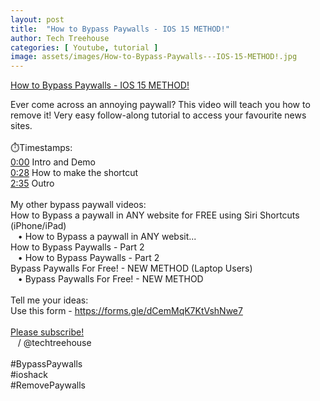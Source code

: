 ```yaml
---
layout: post
title:  "How to Bypass Paywalls - IOS 15 METHOD!"
author: Tech Treehouse
categories: [ Youtube, tutorial ]
image: assets/images/How-to-Bypass-Paywalls---IOS-15-METHOD!.jpg
---
```


[How to Bypass Paywalls - IOS 15 METHOD!](https://youtube.com/watch?v=zkv64i0I-5E)

Ever come across an annoying paywall? This video will teach you how to remove it! Very easy follow-along tutorial to access your favourite news sites. <br><br>⏱️Timestamps:<br>[0:00](https://youtube.com/watch?v=zkv64i0I-5E&t=0) Intro and Demo<br>[0:28](https://youtube.com/watch?v=zkv64i0I-5E&t=28) How to make the shortcut<br>[2:35](https://youtube.com/watch?v=zkv64i0I-5E&t=155) Outro<br><br>My other bypass paywall videos:<br>How to Bypass a paywall in ANY website for FREE using Siri Shortcuts (iPhone/iPad)<br>   • How to Bypass a paywall in ANY websit...  <br>How to Bypass Paywalls - Part 2<br>   • How to Bypass Paywalls - Part 2  <br>Bypass Paywalls For Free! - NEW METHOD (Laptop Users)<br>   • Bypass Paywalls For Free! - NEW METHOD  <br><br>Tell me your ideas:<br>Use this form - https://forms.gle/dCemMqK7KtVshNwe7<br><br>[Please subscribe!](https://youtube.com/techtreehouse/?sub_confirmation=1)<br>   / @techtreehouse  <br><br>#BypassPaywalls<br>#ioshack<br>#RemovePaywalls
